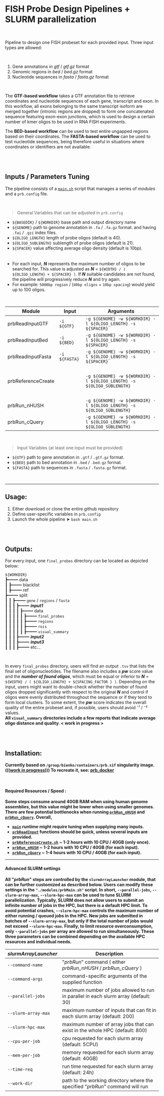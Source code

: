 # FISH Probe Design Pipelines + SLURM parallelization

<br>

Pipeline to design one FISH probeset for each provided input. Three input types are allowed:

<br>

1. Gene annotations in *gtf* / *gtf.gz* format
2. Genomic regions in *bed* / *bed.gz* format
3. Nucleotide sequences in *fasta* / *fasta.gz* format

<br>

The **GTF-based workflow** takes a GTF annotation file to retrieve coordinates and nucleotide sequences of each gene, transcript and exon. In this workflow, all exons belonging to the same transcript isoform are merged together (intronic regions are dropped) to form one concatenated sequence featuring exon-exon junctions, which is used to design a certain number of kmer oligos to be used in RNA FISH experiments.

The **BED-based workflow** can be used to test entire ungapped regions based on their coordinates. The **FASTA-based workflow** can be used to test nucleotide sequences, being therefore useful in situations where coordinates or identifiers are not available.

<br><br>


## Inputs / Parameters Tuning

The pipeline consists of a [`main.sh`](./prb_pipeline/main.sh) script that manages a series of *modules* and a `prb.config` file.

<br>

> General Variables that can be adjusted in `prb.config`
- `${BASEDIR}` / `${WORKDIR}` base path and output directory name
- `${GENOME}` path to genome annotation in `.fa` / `.fa.gz` format. and having `.fai` / `.gzi` index files.
- `${OLIGO_LENGTH}` length of probe oligos (default is 40).
- `${OLIGO_SUBLENGTH}` sublength of probe oligos (default is 21).
- `${SPACER}` value affecting average oligo density (default is 10bp). <br><br><br>
- For each input, ***N*** represents the maximum number of oligos to be searched for. This value is adjusted as ***N*** = `${WIDTH} / ( ${OLIGO_LENGTH} + ${SPACER} )`. If ***N*** suitable candidates are not found, the pipeline will progressively reduce ***N*** and try again.
- For example: `5000bp region` / (`40bp oligos` + `10bp spacing`) would yield up to 100 oligos.


<br>

 | Module | Input | Arguments |
 | -------- | ----------- | ----------- | 
 | prbReadInputGTF |  `-i ${GTF}`  | `-g ${GENOME} -w ${WORKDIR} -l ${OLIGO_LENGTH} -s ${SPACER}` |
 | prbReadInputBed | `-i ${BED}` |  `-g ${GENOME} -w ${WORKDIR} -l ${OLIGO_LENGTH} -s ${SPACER}` |
 | prbReadInputFasta | `-i ${FASTA}` | `-g ${GENOME} -w ${WORKDIR} -l ${OLIGO_LENGTH} -s ${SPACER}` |
 | <br> | |
 | prbReferenceCreate | | `-g ${GENOME} -w ${WORKDIR} -l ${OLIGO_LENGTH} -s ${OLIGO_SUBLENGTH}` |
 | <br> | |
 | prbRun_nHUSH | |  `-g ${GENOME} -w ${WORKDIR} -l ${OLIGO_LENGTH} -s ${OLIGO_SUBLENGTH}` |
 | prbRun_cQuery | | `-g ${GENOME} -w ${WORKDIR} -l ${OLIGO_LENGTH} -s ${OLIGO_SUBLENGTH}` |

<br>

> Input Variables (at least one input must be provided)

- `${GTF}` path to gene annotation in `.gtf` / `.gtf.gz` format.
- `${BED}` path to bed annotation in `.bed` / `.bed.gz` format. 
- `${FASTA}` path to sequences in `.fasta` / `.fasta.gz` format.

<br>

---

## Usage:

1. Either download or clone the entire github repository
2. Define user-specific variables in `prb.config`
3. Launch the whole pipeline ➤ ```bash main.sh```<br>

<br><br>

## Outputs:

For every input, one `final_probes` directory can be located as depicted below:

`${WORKDIR}`    
┣╍╍╍╍  data       
┃   ┣╍╍╍╍ blacklist       
┃   ┣╍╍╍╍ ref   
┣╍╍╍╍ split       
┃   ┃   ┣╍╍╍╍ `gene` / `regions` / `fasta`         
┃   ┃   ┃   ┣╍╍╍╍ ***input1***         
┃   ┃   ┃   ┃   ┣╍╍╍╍ data         
┃   ┃   ┃   ┃   ┃   ┣╍╍╍╍ `final_probes`         
┃   ┃   ┃   ┃   ┃   ┣╍╍╍╍ `regions`         
┃   ┃   ┃   ┃   ┃   ┣╍╍╍╍ `rois`     
┃   ┃   ┃   ┃   ┃   ┣╍╍╍╍ `visual_summary`    
┃   ┃   ┃   ┣╍╍╍╍ ***input2***         
┃   ┃   ┃   ┣╍╍╍╍ ***input3***          
┃   ┃   ┃   ┣╍╍╍╍ etc...     

<br> 

In every `final_probes` directory, users will find an output `.tsv` that lists the final set of oligonucleotides. The filename also includes a ***pw*** score value and the ***number of found oligos***, which must be equal or inferior to ***N*** = `${WIDTH} / ( ${OLIGO_LENGTH} + ${SPACING_FACTOR } )`. Depending on the input, users might want to double-check whether the number of found oligos dropped significantly with respect to the original ***N*** and control if oligos were evenly distributed throughout the sequence or if they tend to form local clusters. To some extent, the ***pw*** score indicates the overall quality of the entire probeset and, if possible, users should avoid ⁻¹ / ⁻² values. <br><b>
All `visual_summary` directories include a few reports that indicate average oligo distance and quality.
 < work in progress > 


<br>


<br>


## Installation:

Currently based on `/group/bienko/containers/prb.sif` singularity image.<br>
(((<ins>work in progress</ins>))) To recreate it, see: [prb_docker](./prb_docker)

<br>

#### Required Resources / Speed :

Some steps consume around **40GB RAM** when using human genome assemblies, but this value might be lower when using smaller genomes. There are few potential bottlenecks when running [`prbRun_nHUSH`](./prb_pipeline/modules/prbRun_nHUSH.sh) and [`prbRun_cQuery`](./prb_pipeline/modules/prbRun_cQuery.sh). Overall, 

- [`main`](./prb_pipeline/main.sh) runtime might require tuning when supplying many inputs.
- [`prbReadInput`](./prb_pipeline/modules/prbReadInputGTF.sh) functions should be quick, unless several inputs are provided.
- [`prbReferenceCreate.sh`](./prb_pipeline/modules/prbReferenceCreate.sh) ~ 1-2 hours with 10 CPU / 40GB (only once).
- [`prbRun_nHUSH`](./prb_pipeline/modules/prbRun_nHUSH.sh) ~ 1-2 hours with 10 CPU / 40GB (for each input).
- [`prbRun_cQuery`](./prb_pipeline/modules/prbRun_cQuery.sh) ~ 1-4 hours with 10 CPU / 40GB (for each input).


---

#### Advanced SLURM settings

All "*prbRun*" steps are controlled by the `slurmArrayLauncher` module, that can be further customized as described below. Users can modify these settings in the `"./modules/prbMain.sh"` script. In short, `--parallel-jobs`, `--slurm-array-max`, `--slurm-hpc-max` can be used to tune SLURM parallelization. Typically, SLURM does not allow users to submit an infinite number of jobs in the HPC, but there is a default HPC limit. To avoid potential crashes, `--slurm-hpc-max` controls the maximum number of either running / queued jobs in the HPC. New jobs are submitted in batches of `--slurm-array-max`, but only if the total number of jobs would not exceed `--slurm-hpc-max`. Finally, to limit resource overconsumption, only `--parallel-jobs` per array are allowed to run simultaneously. These three parameters can be combined depending on the available HPC resources and individual needs.

 | *slurmArrayLauncher* | Description |
 | --------------------------  | ----------- |
 | `--command-name` | "*prbRun*" command ( either *prbRun_nHUSH* / *prbRun_cQuery* ) | 
 | `--command-args` | command-specific arguments of the supplied function | 
 | `--parallel-jobs` | maximum number of jobs allowed to run in parallel in each slurm array (default: 30) |
 | `--slurm-array-max` | maximum number of inputs that can fit in each slurm array (default: 200) | 
 | `--slurm-hpc-max` | maximum number of array jobs that can exist in the whole HPC (default: 800) |
 | `--cpu-per-job` | cpu requested for each slurm array (default:  5CPU) |
 | `--mem-per-job` | memory requested for each slurm array (default: 40GB) |
 | `--time-req`  | run time requested for each slurm array (default: 24h) |
 | `--work-dir` | path to the working directory where the specified "*prbRun*" command will run | 
            

<br><br><br>





